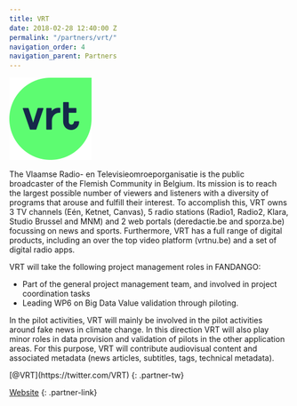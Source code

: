 ```yaml
---
title: VRT
date: 2018-02-28 12:40:00 Z
permalink: "/partners/vrt/"
navigation_order: 4
navigation_parent: Partners
---
```


<img src="/assets/img/partners/vrt.svg" alt="VRT - Vlaamse Radio- en Televisieomroeporganisatie">

The Vlaamse Radio- en Televisieomroeporganisatie is the public broadcaster of the Flemish Community in Belgium. Its mission is to reach the largest possible number of viewers and listeners with a diversity of programs that arouse and fulfill their interest. To accomplish this, VRT owns 3 TV channels (Eén, Ketnet, Canvas), 5 radio stations (Radio1, Radio2, Klara, Studio Brussel and MNM) and 2 web portals (deredactie.be and sporza.be) focussing on news and sports. Furthermore, VRT has a full range of digital products, including an over the top video platform (vrtnu.be) and a set of digital radio apps.

VRT will take the following project management roles in FANDANGO:
- Part of the general project management team, and involved in project coordination tasks
- Leading WP6 on Big Data Value validation through piloting.

In the pilot activities, VRT will mainly be involved in the pilot activities around fake news in climate change. In this direction VRT will also play minor roles in data provision and validation of pilots in the other application areas. For this purpose, VRT will contribute audiovisual content and associated metadata (news articles, subtitles, tags, technical metadata).

<div class="partner" markdown="1">
[@VRT](https://twitter.com/VRT)
{: .partner-tw}

[Website](https://www.vrt.be/nl/)
{: .partner-link}
</div>